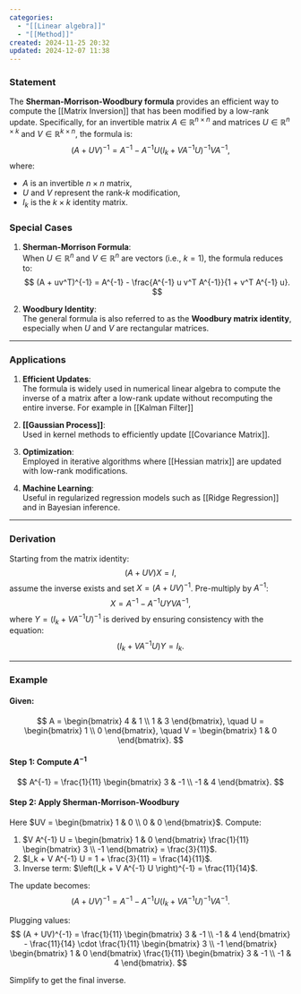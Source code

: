 ```yaml
---
categories:
  - "[[Linear algebra]]"
  - "[[Method]]"
created: 2024-11-25 20:32
updated: 2024-12-07 11:38
---
```

### **Statement**
The **Sherman-Morrison-Woodbury formula** provides an efficient way to compute the [[Matrix Inversion]] that has been modified by a low-rank update. Specifically, for an invertible matrix $A \in \mathbb{R}^{n \times n}$ and matrices $U \in \mathbb{R}^{n \times k}$ and $V \in \mathbb{R}^{k \times n}$, the formula is:
$$
(A + UV)^{-1} = A^{-1} - A^{-1} U \left(I_k + V A^{-1} U \right)^{-1} V A^{-1},
$$
where:
- $A$ is an invertible $n \times n$ matrix,
- $U$ and $V$ represent the rank-$k$ modification,
- $I_k$ is the $k \times k$ identity matrix.

### **Special Cases**

1. **Sherman-Morrison Formula**:  
   When $U \in \mathbb{R}^n$ and $V \in \mathbb{R}^n$ are vectors (i.e., $k = 1$), the formula reduces to:
   $$
   (A + uv^T)^{-1} = A^{-1} - \frac{A^{-1} u v^T A^{-1}}{1 + v^T A^{-1} u}.
   $$

2. **Woodbury Identity**:  
   The general formula is also referred to as the **Woodbury matrix identity**, especially when $U$ and $V$ are rectangular matrices.

---

### **Applications**
1. **Efficient Updates**:  
   The formula is widely used in numerical linear algebra to compute the inverse of a matrix after a low-rank update without recomputing the entire inverse. For example in [[Kalman Filter]]

2. **[[Gaussian Process]]**:  
   Used in kernel methods to efficiently update [[Covariance Matrix]].

3. **Optimization**:  
   Employed in iterative algorithms where [[Hessian matrix]] are updated with low-rank modifications.

4. **Machine Learning**:  
   Useful in regularized regression models such as [[Ridge Regression]] and in Bayesian inference.

---

### **Derivation**
Starting from the matrix identity:
$$
(A + UV) X = I,
$$
assume the inverse exists and set $X = (A + UV)^{-1}$. Pre-multiply by $A^{-1}$:
$$
X = A^{-1} - A^{-1} U Y V A^{-1},
$$
where $Y = (I_k + V A^{-1} U)^{-1}$ is derived by ensuring consistency with the equation:
$$
(I_k + V A^{-1} U) Y = I_k.
$$

---

### **Example**

#### **Given:**
$$
A = \begin{bmatrix} 4 & 1 \\ 1 & 3 \end{bmatrix}, \quad U = \begin{bmatrix} 1 \\ 0 \end{bmatrix}, \quad V = \begin{bmatrix} 1 & 0 \end{bmatrix}.
$$

#### **Step 1: Compute $A^{-1}$**
$$
A^{-1} = \frac{1}{11} \begin{bmatrix} 3 & -1 \\ -1 & 4 \end{bmatrix}.
$$

#### **Step 2: Apply Sherman-Morrison-Woodbury**
Here $UV = \begin{bmatrix} 1 & 0 \\ 0 & 0 \end{bmatrix}$. Compute:
1. $V A^{-1} U = \begin{bmatrix} 1 & 0 \end{bmatrix} \frac{1}{11} \begin{bmatrix} 3 \\ -1 \end{bmatrix} = \frac{3}{11}$.
2. $I_k + V A^{-1} U = 1 + \frac{3}{11} = \frac{14}{11}$.
3. Inverse term: $\left(I_k + V A^{-1} U \right)^{-1} = \frac{11}{14}$.

The update becomes:
$$
(A + UV)^{-1} = A^{-1} - A^{-1} U \left(I_k + V A^{-1} U \right)^{-1} V A^{-1}.
$$

Plugging values:
$$
(A + UV)^{-1} = \frac{1}{11} \begin{bmatrix} 3 & -1 \\ -1 & 4 \end{bmatrix} - \frac{11}{14} \cdot \frac{1}{11} \begin{bmatrix} 3 \\ -1 \end{bmatrix} \begin{bmatrix} 1 & 0 \end{bmatrix} \frac{1}{11} \begin{bmatrix} 3 & -1 \\ -1 & 4 \end{bmatrix}.
$$

Simplify to get the final inverse.